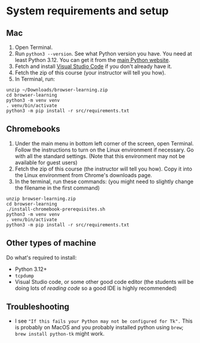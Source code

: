 # System requirements and setup

## Mac

1. Open Terminal.
2. Run `python3 --version`. See what Python version you have. You need at least Python 3.12. You can get it from the [main Python website](https://www.python.org/downloads/).
3. Fetch and install [Visual Studio Code](https://code.visualstudio.com/) if you don't already have it.
4. Fetch the zip of this course (your instructor will tell you how).
4. In Terminal, run:
```
unzip ~/Downloads/browser-learning.zip
cd browser-learning
python3 -m venv venv
. venv/bin/activate
python3 -m pip install -r src/requirements.txt
```

## Chromebooks

1. Under the main menu in bottom left corner of the screen, open Terminal. Follow the instructions to turn on the Linux environment if necessary. Go with all the standard settings. (Note that this environment may not be available for guest users)
2. Fetch the zip of this course (the instructor will tell you how). Copy it into the Linux environment from Chrome's downloads page.
3. In the terminal, run these commands: (you might need to slightly change the filename in the first command)
```
unzip browser-learning.zip
cd browser-learning
./install-chromebook-prerequisites.sh
python3 -m venv venv
. venv/bin/activate
python3 -m pip install -r src/requirements.txt
```

## Other types of machine

Do what's required to install:

* Python 3.12+
* `tcpdump`
* Visual Studio code, or some other good code editor (the students will be doing lots of _reading code_ so a good IDE is highly recommended)

## Troubleshooting

* I see `"If this fails your Python may not be configured for Tk".`
  This is probably on MacOS and you probably installed python using `brew`; `brew install python-tk` might work.

